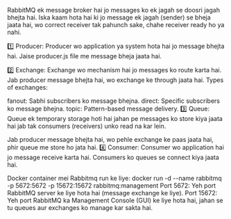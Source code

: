 RabbitMQ ek message broker hai jo messages ko ek jagah se doosri jagah bhejta hai. Iska kaam hota hai ki jo message ek jagah (sender) se bheja jaata hai, wo correct receiver tak pahunch sake, chahe receiver ready ho ya nahi.

1️⃣ Producer:
Producer wo application ya system hota hai jo message bhejta hai. Jaise producer.js file me message bheja jaata hai.

2️⃣ Exchange:
Exchange wo mechanism hai jo messages ko route karta hai. Jab producer message bhejta hai, wo exchange ke through jaata hai.
Types of exchanges:

fanout: Sabhi subscribers ko message bhejna.
direct: Specific subscribers ko message bhejna.
topic: Pattern-based message delivery.
3️⃣ Queue:
Queue ek temporary storage hoti hai jahan pe messages ko store kiya jaata hai jab tak consumers (receivers) unko read na kar lein.

Jab producer message bhejta hai, wo pehle exchange ke paas jaata hai, phir queue me store ho jata hai.
4️⃣ Consumer:
Consumer wo application hai jo message receive karta hai. Consumers ko queues se connect kiya jaata hai.

Docker container mei Rabbitmq run ke liye:
docker run -d --name rabbitmq -p 5672:5672 -p 15672:15672 rabbitmq:management
Port 5672: Yeh port RabbitMQ server ke liye hota hai (message exchange ke liye).
Port 15672: Yeh port RabbitMQ ka Management Console (GUI) ke liye hota hai, jahan se tu queues aur exchanges ko manage kar sakta hai.